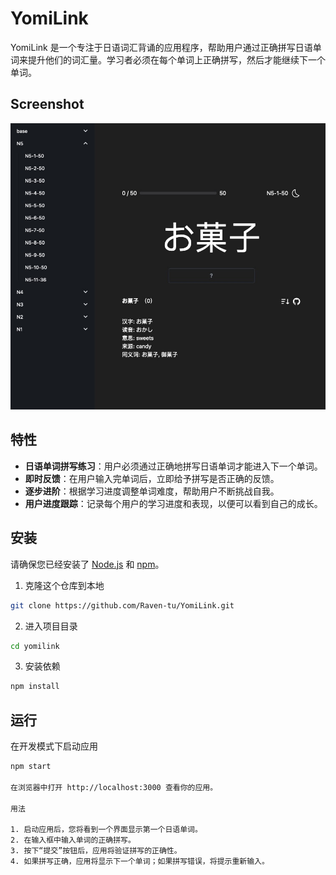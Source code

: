 # YomiLink

YomiLink 是一个专注于日语词汇背诵的应用程序，帮助用户通过正确拼写日语单词来提升他们的词汇量。学习者必须在每个单词上正确拼写，然后才能继续下一个单词。

## Screenshot

![YomiLink](./constants/Screenshot.jpg)

## 特性

- **日语单词拼写练习**：用户必须通过正确地拼写日语单词才能进入下一个单词。
- **即时反馈**：在用户输入完单词后，立即给予拼写是否正确的反馈。
- **逐步进阶**：根据学习进度调整单词难度，帮助用户不断挑战自我。
- **用户进度跟踪**：记录每个用户的学习进度和表现，以便可以看到自己的成长。

## 安装

请确保您已经安装了 [Node.js](https://nodejs.org/) 和 [npm](https://www.npmjs.com/)。

1. 克隆这个仓库到本地

```sh
git clone https://github.com/Raven-tu/YomiLink.git
```

2. 进入项目目录

```sh
cd yomilink
```

3. 安装依赖

```sh
npm install
```

## 运行

在开发模式下启动应用

```sh
npm start

在浏览器中打开 http://localhost:3000 查看你的应用。

用法

1. 启动应用后，您将看到一个界面显示第一个日语单词。
2. 在输入框中输入单词的正确拼写。
3. 按下“提交”按钮后，应用将验证拼写的正确性。
4. 如果拼写正确，应用将显示下一个单词；如果拼写错误，将提示重新输入。
```

